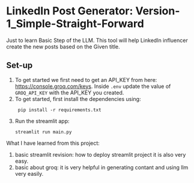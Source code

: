 # LinkedIn Post Generator: Version-1_Simple-Straight-Forward
Just to learn Basic Step of the LLM.
This tool will help LinkedIn influencer create the new posts based on the Given title.


## Set-up
1. To get started we first need to get an API_KEY from here: https://console.groq.com/keys. Inside `.env` update the value of `GROQ_API_KEY` with the API_KEY you created. 
2. To get started, first install the dependencies using:
    ```commandline
     pip install -r requirements.txt
    ```
3. Run the streamlit app:
   ```commandline
   streamlit run main.py
   ```


What I have learned from this project:
1. basic streamlit revision: how to deploy streamlit project it is also very easy.
2. basic about groq: it is very helpful in generating contant and using llm very easily.

